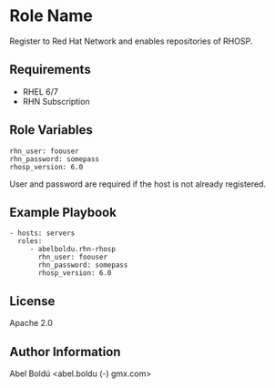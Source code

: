 Role Name
=========

Register to Red Hat Network and enables repositories of RHOSP.

Requirements
------------

* RHEL 6/7
* RHN Subscription

Role Variables
--------------

    rhn_user: foouser 
    rhn_password: somepass
	rhosp_version: 6.0

User and password are required if the host is not already registered.

Example Playbook
----------------

    - hosts: servers
      roles:
         - abelboldu.rhn-rhosp 
           rhn_user: foouser
	       rhn_password: somepass
	       rhosp_version: 6.0
License
-------

Apache 2.0

Author Information
------------------

Abel Boldú <abel.boldu (-) gmx.com>
